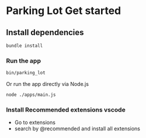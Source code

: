 # Parking Lot Get started

## Install dependencies

```bash
bundle install
```

### Run the app

```bash
bin/parking_lot
```

Or run the app directly via Node.js

```bash
node ./apps/main.js
```

### Install Recommended extensions vscode

- Go to extensions
- search by @recommended and install all extensions
